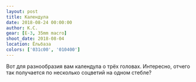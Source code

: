 ```yaml
---
layout: post
title: Календула
date: 2018-08-24 00:00:00
author: К.С.
gear: [E-3, 35mm macro]
shoot_date: 2018-08-04
location: Ёльбаза
colors: ['031c00', '010400']
---
```

Вот для разнообразия вам календула о трёх головах. Интересно, отчего так получается по несколько соцветий на одном стебле?
